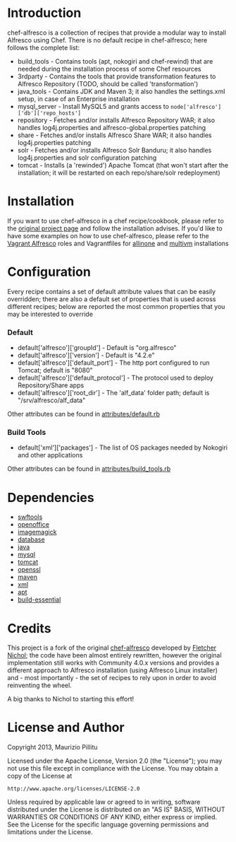 Introduction
========
chef-alfresco is a collection of recipes that provide a modular way to install Alfresco using Chef.
There is no default recipe in chef-alfresco; here follows the complete list:
* build_tools - Contains tools (apt, nokogiri and chef-rewind) that are needed during the installation process of some Chef resources
* 3rdparty - Contains the tools that provide transformation features to Alfresco Repository (TODO, should be called 'transformation')
* java_tools - Contains JDK and Maven 3; it also handles the settings.xml setup, in case of an Enterprise installation
* mysql_server - Install MySQL5 and grants access to ```node['alfresco']['db']['repo_hosts']```
* repository - Fetches and/or installs Alfresco Repository WAR; it also handles log4j.properties and alfresco-global.properties patching
* share - Fetches and/or installs Alfresco Share WAR; it also handles log4j.properties patching
* solr - Fetches and/or installs Alfresco Solr Banduru; it also handles log4j.properties and solr configuration patching
* tomcat - Installs (a 'rewinded') Apache Tomcat (that won't start after the installation; it will be restarted on each repo/share/solr redeployment)

Installation
========
If you want to use chef-alfresco in a chef recipe/cookbook, please refer to the [original project page](https://github.com/fnichol/chef-alfresco) and follow the installation advises.
If you'd like to have some examples on how to use chef-alfresco, please refer to the [Vagrant Alfresco](https://github.com/maoo/vagrant-alfresco) roles and Vagrantfiles for [allinone](https://github.com/maoo/vagrant-alfresco/blob/master/Vagrantfile.allinone) and [multivm](https://github.com/maoo/vagrant-alfresco/blob/master/Vagrantfile.multivm) installations

Configuration
========
Every recipe contains a set of default attribute values that can be easily overridden; there are also a default set of properties that is used across different recipes; below are reported the most common properties that you may be interested to override

### Default
* default['alfresco']['groupId'] - Default is "org.alfresco"
* default['alfresco']['version'] - Default is "4.2.e"
* default['alfresco']['default_port'] - The http port configured to run Tomcat; default is "8080"
* default['alfresco']['default_protocol'] - The protocol used to deploy Repository/Share apps
* default['alfresco']['root_dir'] - The 'alf_data' folder path; default is "/srv/alfresco/alf_data"

Other attributes can be found in [attributes/default.rb](https://github.com/maoo/chef-alfresco/blob/master/attributes/default.rb)

### Build Tools
* default['xml']['packages'] - The list of OS packages needed by Nokogiri and other applications

Other attributes can be found in [attributes/build_tools.rb](https://github.com/maoo/chef-alfresco/blob/master/attributes/build_tools.rb)

Dependencies
========
* [swftools](https://github.com/fnichol/swftools)
* [openoffice](https://github.com/rgauss/chef-openoffice)
* [imagemagick](https://github.com/cookbooks/imagemagick)
* [database](https://github.com/opscode-cookbooks/database)
* [java](https://github.com/opscode-cookbooks/java)
* [mysql](https://github.com/opscode-cookbooks/mysql)
* [tomcat](https://github.com/opscode-cookbooks/tomcat)
* [openssl](https://github.com/opscode-cookbooks/openssl)
* [maven](https://github.com/opscode-cookbooks/maven)
* [xml](https://github.com/opscode-cookbooks/xml)
* [apt](https://github.com/opscode-cookbooks/apt)
* [build-essential](https://github.com/opscode-cookbooks/build-essential)

Credits
========
This project is a fork of the original [chef-alfresco](https://github.com/fnichol/chef-alfresco) developed by [Fletcher Nichol](https://github.com/fnichol); the code have been almost entirely rewritten, however the original implementation still works with Community 4.0.x versions and provides a different approach to Alfresco installation (using Alfresco Linux installer) and - most importantly - the set of recipes to rely upon in order to avoid reinventing the wheel.

A big thanks to Nichol to starting this effort!

License and Author
========
Copyright 2013, Maurizio Pillitu

Licensed under the Apache License, Version 2.0 (the "License");
you may not use this file except in compliance with the License.
You may obtain a copy of the License at

    http://www.apache.org/licenses/LICENSE-2.0

Unless required by applicable law or agreed to in writing, software
distributed under the License is distributed on an "AS IS" BASIS,
WITHOUT WARRANTIES OR CONDITIONS OF ANY KIND, either express or implied.
See the License for the specific language governing permissions and
limitations under the License.